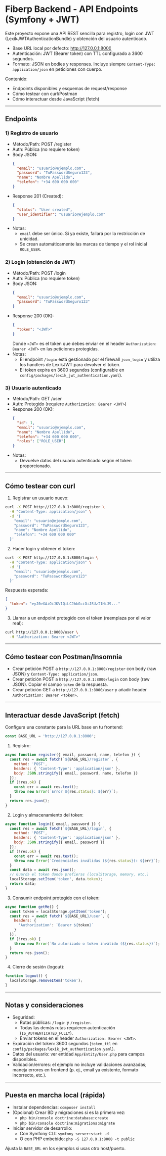 # Fiberp Backend - API Endpoints (Symfony + JWT)

Este proyecto expone una API REST sencilla para registro, login con JWT (LexikJWTAuthenticationBundle) y obtención del usuario autenticado.

- Base URL local por defecto: http://127.0.0.1:8000
- Autenticación: JWT (Bearer token) con TTL configurado a 3600 segundos.
- Formato: JSON en bodies y responses. Incluye siempre `Content-Type: application/json` en peticiones con cuerpo.

Contenido:
- Endpoints disponibles y esquemas de request/response
- Cómo testear con curl/Postman
- Cómo interactuar desde JavaScript (fetch)

---

## Endpoints

### 1) Registro de usuario
- Método/Path: POST /register
- Auth: Pública (no requiere token)
- Body JSON:
  ```json
  {
    "email": "usuario@ejemplo.com",
    "password": "TuPasswordSeguro123",
    "name": "Nombre Apellido",
    "telefon": "+34 600 000 000"
  }
  ```
- Response 201 (Created):
  ```json
  {
    "status": "User created",
    "user_identifier": "usuario@ejemplo.com"
  }
  ```
- Notas:
  - `email` debe ser único. Si ya existe, fallará por la restricción de unicidad.
  - Se crean automáticamente las marcas de tiempo y el rol inicial `ROLE_USER`.

### 2) Login (obtención de JWT)
- Método/Path: POST /login
- Auth: Pública (no requiere token)
- Body JSON:
  ```json
  {
    "email": "usuario@ejemplo.com",
    "password": "TuPasswordSeguro123"
  }
  ```
- Response 200 (OK):
  ```json
  {
    "token": "<JWT>"
  }
  ```
  Donde `<JWT>` es el token que debes enviar en el header `Authorization: Bearer <JWT>` en las peticiones protegidas.
- Notas:
  - El endpoint `/login` está gestionado por el firewall `json_login` y utiliza los handlers de LexikJWT para devolver el token.
  - El token expira en 3600 segundos (configurable en `config/packages/lexik_jwt_authentication.yaml`).

### 3) Usuario autenticado
- Método/Path: GET /user
- Auth: Protegido (requiere `Authorization: Bearer <JWT>`)
- Response 200 (OK):
  ```json
  {
    "id": 1,
    "email": "usuario@ejemplo.com",
    "name": "Nombre Apellido",
    "telefon": "+34 600 000 000",
    "roles": ["ROLE_USER"]
  }
  ```
- Notas:
  - Devuelve datos del usuario autenticado según el token proporcionado.

---

## Cómo testear con curl

1) Registrar un usuario nuevo:
```bash
curl -X POST http://127.0.0.1:8000/register \
  -H "Content-Type: application/json" \
  -d '{
    "email": "usuario@ejemplo.com",
    "password": "TuPasswordSeguro123",
    "name": "Nombre Apellido",
    "telefon": "+34 600 000 000"
  }'
```

2) Hacer login y obtener el token:
```bash
curl -X POST http://127.0.0.1:8000/login \
  -H "Content-Type: application/json" \
  -d '{
    "email": "usuario@ejemplo.com",
    "password": "TuPasswordSeguro123"
  }'
```
Respuesta esperada:
```json
{
  "token": "eyJ0eXAiOiJKV1QiLCJhbGciOiJSUzI1NiJ9..."
}
```

3) Llamar a un endpoint protegido con el token (reemplaza <JWT> por el valor real):
```bash
curl http://127.0.0.1:8000/user \
  -H "Authorization: Bearer <JWT>"
```

---

## Cómo testear con Postman/Insomnia
- Crear petición POST a `http://127.0.0.1:8000/register` con body (raw JSON) y `Content-Type: application/json`.
- Crear petición POST a `http://127.0.0.1:8000/login` con body (raw JSON). Copiar el campo `token` de la respuesta.
- Crear petición GET a `http://127.0.0.1:8000/user` y añadir header `Authorization: Bearer <token>`.

---

## Interactuar desde JavaScript (fetch)

Configura una constante para la URL base en tu frontend:
```js
const BASE_URL = 'http://127.0.0.1:8000';
```

1) Registro:
```js
async function register({ email, password, name, telefon }) {
  const res = await fetch(`${BASE_URL}/register`, {
    method: 'POST',
    headers: { 'Content-Type': 'application/json' },
    body: JSON.stringify({ email, password, name, telefon })
  });
  if (!res.ok) {
    const err = await res.text();
    throw new Error(`Error ${res.status}: ${err}`);
  }
  return res.json();
}
```

2) Login y almacenamiento del token:
```js
async function login({ email, password }) {
  const res = await fetch(`${BASE_URL}/login`, {
    method: 'POST',
    headers: { 'Content-Type': 'application/json' },
    body: JSON.stringify({ email, password })
  });
  if (!res.ok) {
    const err = await res.text();
    throw new Error(`Credenciales inválidas (${res.status}): ${err}`);
  }
  const data = await res.json();
  // Guarda el token donde prefieras (localStorage, memory, etc.)
  localStorage.setItem('token', data.token);
  return data;
}
```

3) Consumir endpoint protegido con el token:
```js
async function getMe() {
  const token = localStorage.getItem('token');
  const res = await fetch(`${BASE_URL}/user`, {
    headers: {
      'Authorization': `Bearer ${token}`
    }
  });
  if (!res.ok) {
    throw new Error(`No autorizado o token inválido (${res.status})`);
  }
  return res.json();
}
```

4) Cierre de sesión (logout):
```js
function logout() {
  localStorage.removeItem('token');
}
```

---

## Notas y consideraciones
- Seguridad:
  - Rutas públicas: `/login` y `/register`.
  - Todas las demás rutas requieren autenticación (`IS_AUTHENTICATED_FULLY`).
  - Enviar tokens en el header `Authorization: Bearer <JWT>`.
- Expiración del token: 3600 segundos (`token_ttl` en `config/packages/lexik_jwt_authentication.yaml`).
- Datos del usuario: ver entidad `App/Entity/User.php` para campos disponibles.
- Validación/errores: el ejemplo no incluye validaciones avanzadas; maneja errores en frontend (p. ej., email ya existente, formato incorrecto, etc.).

---

## Puesta en marcha local (rápida)
- Instalar dependencias: `composer install`
- (Opcional) Crear BD y migraciones si es la primera vez:
  - `php bin/console doctrine:database:create`
  - `php bin/console doctrine:migrations:migrate`
- Iniciar servidor de desarrollo:
  - Con Symfony CLI: `symfony server:start -d`
  - O con PHP embebido: `php -S 127.0.0.1:8000 -t public`

Ajusta la `BASE_URL` en los ejemplos si usas otro host/puerto.
